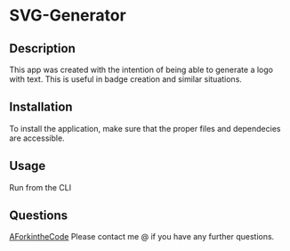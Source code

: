# SVG-Generator

  ## Description
  This app was created with the intention of being able to generate a logo with text.  This is useful in badge creation and similar situations.  

  ## Installation
  To install the application, make sure that the proper files and dependecies are accessible.

  ## Usage
  Run from the CLI

  ## Questions
  [AForkintheCode](http://www.github.com/AForkintheCode)
  Please contact me @  if you have any further questions.